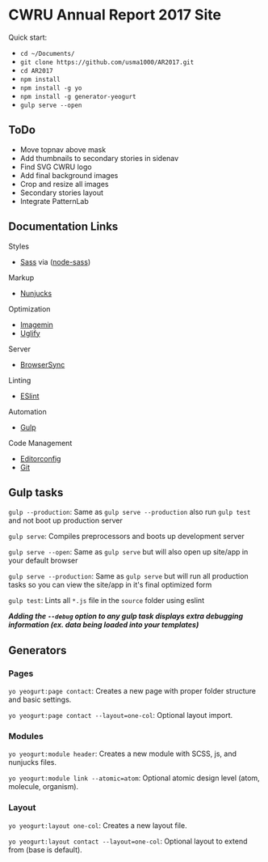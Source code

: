 # CWRU Annual Report 2017 Site
Quick start:
- `cd ~/Documents/`
- `git clone https://github.com/usma1000/AR2017.git`
- `cd AR2017`
- `npm install`
- `npm install -g yo`
- `npm install -g generator-yeogurt`
- `gulp serve --open`

## ToDo
- Move topnav above mask
- Add thumbnails to secondary stories in sidenav
- Find SVG CWRU logo
- Add final background images
- Crop and resize all images
- Secondary stories layout
- Integrate PatternLab

## Documentation Links

Styles
- [Sass](http://sass-lang.com/) via ([node-sass](https://github.com/sass/node-sass))

Markup
- [Nunjucks](https://mozilla.github.io/nunjucks/)

Optimization
- [Imagemin](https://github.com/imagemin/imagemin)
- [Uglify](https://github.com/mishoo/UglifyJS)

Server
- [BrowserSync](http://www.browsersync.io/)

Linting
- [ESlint](http://eslint.org/)

Automation
- [Gulp](http://gulpjs.com)

Code Management
- [Editorconfig](http://editorconfig.org/)
- [Git](https://git-scm.com/)


## Gulp tasks

`gulp --production`: Same as `gulp serve --production` also run `gulp test` and  not boot up production server

`gulp serve`: Compiles preprocessors and boots up development server

`gulp serve --open`: Same as `gulp serve` but will also open up site/app in your default browser

`gulp serve --production`: Same as `gulp serve` but will run all production tasks so you can view the site/app in it's final optimized form

`gulp test`: Lints all `*.js` file in the `source` folder using eslint

***Adding the `--debug` option to any gulp task displays extra debugging information (ex. data being loaded into your templates)***

## Generators

### Pages

`yo yeogurt:page contact`: Creates a new page with proper folder structure and basic settings.

`yo yeogurt:page contact --layout=one-col`: Optional layout import.

### Modules

`yo yeogurt:module header`: Creates a new module with SCSS, js, and nunjucks files.

`yo yeogurt:module link --atomic=atom`: Optional atomic design level (atom, molecule, organism).

### Layout

`yo yeogurt:layout one-col`: Creates a new layout file.

`yo yeogurt:layout contact --layout=one-col`: Optional layout to extend from (base is default).
